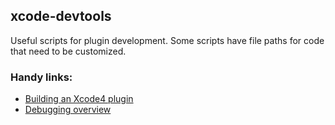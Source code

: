 ## xcode-devtools

Useful scripts for plugin development. Some scripts have file paths for code that need to be customized.

### Handy links:

- [Building an Xcode4 plugin](http://www.blackdogfoundry.com/blog/creating-an-xcode4-plugin/)
- [Debugging overview](https://coderwall.com/p/-mgtww)